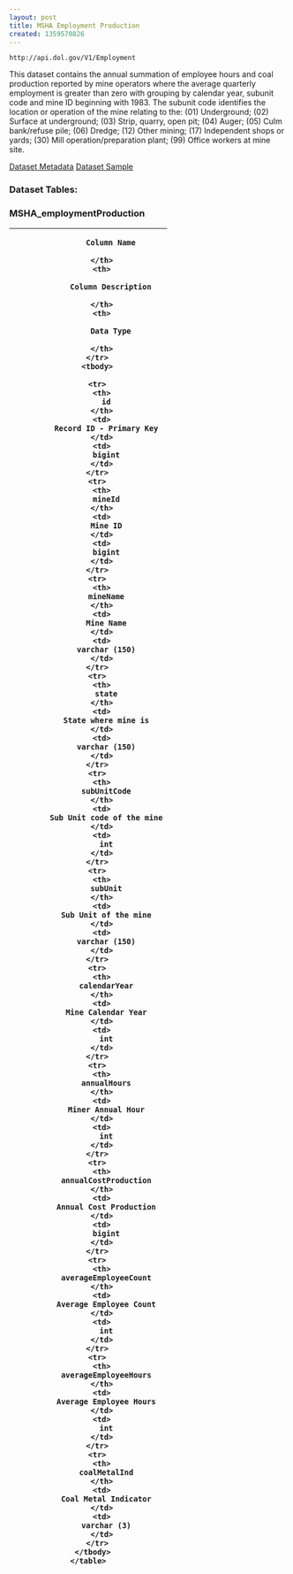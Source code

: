 ```yaml
---
layout: post
title: MSHA Employment Production
created: 1359570826
---
```


```
http://api.dol.gov/V1/Employment
```

This dataset contains the annual summation of employee hours and coal production reported by mine operators where the average quarterly employment is greater than zero with grouping by calendar year, subunit code and mine ID beginning with 1983. The subunit code identifies the location or operation of the mine relating to the: (01) Underground; (02) Surface at underground; (03) Strip, quarry, open pit; (04) Auger; (05) Culm bank/refuse pile; (06) Dredge; (12) Other mining; (17) Independent shops or yards; (30) Mill operation/preparation plant; (99) Office workers at mine site.


<a href ="http://api.dol.gov/V1/Employment/$metadata" class="button radius button_dataset">Dataset Metadata</a>
<a href ="https://devtools.dol.gov/APISampler/Home/Index1?datasetName=DOL%20Mine%20Employment%20Production%20Dataset" class="button radius button_dataset">Dataset Sample</a>


### Dataset Tables:  
<h3>MSHA_employmentProduction</h3> 

<table >
 <thead>
              <tr>
          <th>
            
              Column Name
            
          </th>
          <th>
            
              Column Description
            
          </th>
          <th>
            
              Data Type
            
          </th>
        </tr>
        <tbody>

        <tr>
          <th>
            id
          </th>
          <td>
            Record ID - Primary Key
          </td>
          <td>
            bigint
          </td>
        </tr>
        <tr>
          <th>
            mineId
          </th>
          <td>
            Mine ID
          </td>
          <td>
            bigint
          </td>
        </tr>
        <tr>
          <th>
            mineName
          </th>
          <td>
            Mine Name
          </td>
          <td>
            varchar (150)
          </td>
        </tr>
        <tr>
          <th>
            state
          </th>
          <td>
            State where mine is
          </td>
          <td>
            varchar (150)
          </td>
        </tr>
        <tr>
          <th>
            subUnitCode
          </th>
          <td>
            Sub Unit code of the mine
          </td>
          <td>
            int
          </td>
        </tr>
        <tr>
          <th>
            subUnit
          </th>
          <td>
            Sub Unit of the mine
          </td>
          <td>
            varchar (150)
          </td>
        </tr>
        <tr>
          <th>
            calendarYear
          </th>
          <td>
            Mine Calendar Year
          </td>
          <td>
            int
          </td>
        </tr>
        <tr>
          <th>
            annualHours
          </th>
          <td>
            Miner Annual Hour
          </td>
          <td>
            int
          </td>
        </tr>
        <tr>
          <th>
            annualCostProduction
          </th>
          <td>
            Annual Cost Production
          </td>
          <td>
            bigint
          </td>
        </tr>
        <tr>
          <th>
            averageEmployeeCount
          </th>
          <td>
            Average Employee Count
          </td>
          <td>
            int
          </td>
        </tr>
        <tr>
          <th>
            averageEmployeeHours
          </th>
          <td>
            Average Employee Hours
          </td>
          <td>
            int
          </td>
        </tr>
        <tr>
          <th>
            coalMetalInd
          </th>
          <td>
            Coal Metal Indicator
          </td>
          <td>
            varchar (3)
          </td>
        </tr>
      </tbody>
    </table>
